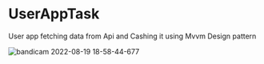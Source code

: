 # UserAppTask
User app fetching data from Api and Cashing it using Mvvm Design pattern 

![bandicam 2022-08-19 18-58-44-677](https://user-images.githubusercontent.com/18358527/185670562-c57866e0-184e-483d-837c-f3c9f57e9e20.jpg)
